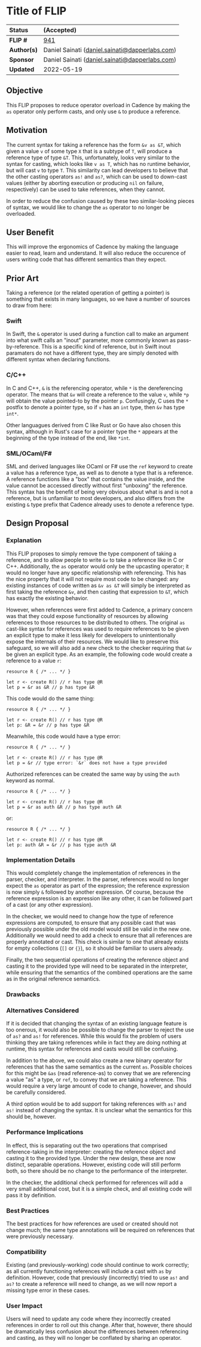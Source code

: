 # Title of FLIP

| Status        | (Accepted)       |
:-------------- |:---------------------------------------------------- |
| **FLIP #**    | [941](https://github.com/onflow/flow/pull/941)|
| **Author(s)** | Daniel Sainati (daniel.sainati@dapperlabs.com)       |
| **Sponsor**   | Daniel Sainati (daniel.sainati@dapperlabs.com)       |
| **Updated**   | 2022-05-19                                           |

## Objective

This FLIP proposes to reduce operator overload in Cadence by making the `as`
operator only perform casts, and only use `&` to produce a reference. 

## Motivation

The current syntax for taking a reference has the form `&v as &T`, which given a 
value `v` of some type `X` that is a subtype of `T`, will produce a reference type of
type `&T`. This, unfortunately, looks very similar to the syntax for casting, which looks
like `v as T`, which has no runtime behavior, but will cast `v` to type `T`. This similarity
can lead developers to believe that the other casting operators `as!` and `as?`, which can be
used to down-cast values (either by aborting execution or producing `nil` on failure, respectively)
can be used to take references, when they cannot. 

In order to reduce the confusion caused by these two similar-looking pieces of syntax,
we would like to change the `as` operator to no longer be overloaded. 

## User Benefit

This will improve the ergonomics of Cadence by making the language easier to read, learn and 
understand. It will also reduce the occurence of users writing code that has different semantics
than they expect. 

## Prior Art

Taking a reference (or the related operation of getting a pointer) is something that exists in many 
languages, so we have a number of sources to draw from here:

### Swift

In Swift, the `&` operator is used during a function call to make an argument into what swift calls
an "inout" parameter, more commonly known as pass-by-reference. This is a specific kind of reference,
but in Swift inout paramaters do not have a different type, they are simply denoted with different
syntax when declaring functions. 

### C/C++

In C and C++, `&` is the referencing operator, while `*` is the dereferencing operator. The
means that `&v` will create a reference to the value `v`, while `*p` will obtain the value pointed-to
by the pointer `p`. Confusingly, C uses the `*` postfix to denote a pointer type, so if `v` has an `int`
type, then `&v` has type `int*`.

Other languagues derived from C like Rust or Go have also chosen this syntax, although in Rust's case for a
pointer type the `*` appears at the beginning of the type instead of the end, like `*int`.

### SML/OCaml/F#

SML and derived languages like OCaml or F# use the `ref` keyword to create a value has a reference type, 
as well as to denote a type that is a reference. A reference functions like a "box" that contains the 
value inside, and the value cannot be accessed directly without first "unboxing" the reference. This 
syntax has the benefit of being very obvious about what is and is not a reference, but is unfamiliar 
to most developers, and also differs from the existing `&` type prefix that Cadence already uses to 
denote a reference type. 

## Design Proposal

### Explanation

This FLIP proposes to simply remove the type component of taking a 
reference, and to allow people to write `&v` to take a reference like in C or C++. 
Additionally, the `as` operator would only be the upcasting operator; it would no 
longer have any specific relationship with referencing. This has the
nice property that it will not require most code to be changed: any existing
instances of code written as `&v as &T` will simply be interpreted as first
taking the reference `&v`, and then casting that expression to `&T`, which 
has exactly the existing behavior. 

However, when references were first added to Cadence, a primary concern was that they could
expose functionality of resources by allowing references to those resources to be distributed
to others. The original `as` cast-like syntax for references was used to require references
to be given an explicit type to make it less likely for developers to unintentionally 
expose the internals of their resources. We would like to preserve this safeguard, so we will 
also add a new check to the checker requiring that `&v` be given an explicit type.
As an example, the following code would create a reference to a value `r`:

```cadence
resource R { /* ... */ }

let r <- create R() // r has type @R
let p = &r as &R // p has type &R
```

This code would do the same thing:

```cadence
resource R { /* ... */ }

let r <- create R() // r has type @R
let p: &R = &r // p has type &R
```

Meanwhile, this code would have a type error:

```cadence
resource R { /* ... */ }

let r <- create R() // r has type @R
let p = &r // type error: `&r` does not have a type provided
```

Authorized references can be created the same way by using the `auth` keyword as normal.

```cadence
resource R { /* ... */ }

let r <- create R() // r has type @R
let p = &r as auth &R // p has type auth &R
```

or:

```cadence
resource R { /* ... */ }

let r <- create R() // r has type @R
let p: auth &R = &r // p has type auth &R
```

### Implementation Details

This would completely change the implementation of references in the parser,
checker, and interpreter. In the parser, references would no longer expect the `as` 
operator as part of the expression; the reference expression is now simply `&` 
followed by another expression. Of course, because the reference expression is an
expression like any other, it can be followed part of a cast (or any other expression). 

In the checker, we would need to change how the type of reference expressions are computed, 
to ensure that any possible cast that was previously possible under the old model would 
still be valid in the new one. Additionally we would need to add a check to ensure that all
references are properly annotated or cast. This check is similar to one
that already exists for empty collections (`[]` or `{}`), so it should be familiar to users
already.

Finally, the two sequential operations of creating the reference object and casting it to
the provided type will need to be separated in the interpreter, while ensuring that the 
semantics of the combined operations are the same as in the original reference semantics. 

### Drawbacks

### Alternatives Considered

If it is decided that changing the syntax of an existing language feature is
too onerous, it would also be possible to change the parser to reject the use
of `as?` and `as!` for references. While this would fix the problem of users 
thinking they are taking references while in fact they are doing nothing at
runtime, this syntax for references and casts would still be confusing. 

In addition to the above, we could also create a new binary operator for 
references that has the same semantics as the current `as`. Possible choices 
for this might be `&as` (read reference-as) to convey that we are referencing
a value "as" a type, or `ref`, to convey that we are taking a reference. This 
would require a very large amount of code to change, however, and should be
carefully considered.  

A third option would be to add support for taking references with `as?` and
`as!` instead of changing the syntax. It is unclear what the semantics for
this should be, however. 

### Performance Implications

In effect, this is separating out the two operations that comprised reference-taking
in the interpreter: creating the reference object and casting it to the provided type.
Under the new design, these are now distinct, separable operations. However, 
existing code will still perform both, so there should be no change to the
performance of the interpreter.

In the checker, the additional check performed for references will 
add a very small additional cost, but it is a simple check, and all existing code will 
pass it by definition. 

### Best Practices

The best practices for how references are used or created should not change much;
the same type annotations will be required on references that were previously necessary.

### Compatibility

Existing (and previously-working) code  should continue to work correctly; 
as all currently functioning references will include a cast with `as` by definition. 
However, code that previously (incorrectly) tried to use `as!` and `as?` to create
a reference will need to change, as we will now report a missing type error in these
cases. 

### User Impact

Users will need to update any code where they incorrectly created references
in order to roll out this change. After that, however, there should be 
dramatically less confusion about the differences between referencing
and casting, as they will no longer be conflated by sharing an operator. 

